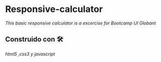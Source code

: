# Responsive-calculator
_This basic responsive calculator is a excercise for Bootcamp UI Globant_
## Construido con 🛠️

_html5 ,css3 y javascript_
